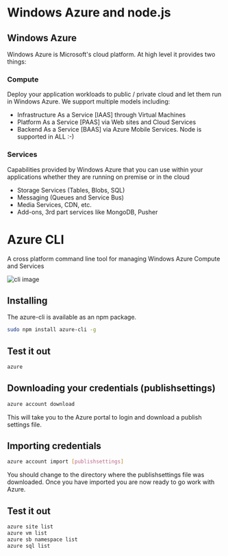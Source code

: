 # Windows Azure and node.js
## Windows Azure
Windows Azure is Microsoft's cloud platform. At high level it provides two things:

### Compute
Deploy your application workloads to public / private cloud and let them run in Windows Azure. We support multiple models including:
* Infrastructure As a Service [IAAS] through Virtual Machines
* Platform As a Service [PAAS] via Web sites and Cloud Services
* Backend As a Service [BAAS] via Azure Mobile Services. Node is supported in ALL :-)

### Services
Capabilities provided by Windows Azure that you can use within your applications whether they are running on premise or in the cloud
* Storage Services (Tables, Blobs, SQL)
* Messaging (Queues and Service Bus)
* Media Services, CDN, etc.
* Add-ons, 3rd part services like MongoDB, Pusher

# Azure CLI
A cross platform command line tool for managing Windows Azure Compute and Services

![cli image](https://photos-4.dropbox.com/t/0/AAAEjk4FcKQ8lG7M6RlqqTfsCIWVD3bUxEGWbtaBFl8csA/12/6860088/png/32x32/3/_/1/2/cli.png/MVbb579GQQMggCN0G0evxWcsZ1BVvZr0P3pRpvQGOLU?size=1024x768)

## Installing
The azure-cli is available as an npm package.

```bash
sudo npm install azure-cli -g
```

## Test it out
```bash
azure
```

## Downloading your credentials (publishsettings)

```bash
azure account download
```

This will take you to the Azure portal to login and download a publish settings file.

## Importing credentials

```bash
azure account import [publishsettings]
```

You should change to the directory where the publishsettings file was downloaded. Once you have imported you are now ready to go work with Azure.

## Test it out

```bash
azure site list
azure vm list
azure sb namespace list
azure sql list



